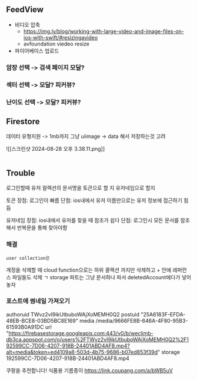 ## FeedView
- 비디오 압축
	- https://img.ly/blog/working-with-large-video-and-image-files-on-ios-with-swift/#resizingavideo
	- avfoundation viedeo resize
- 파이어베이스 업로드


### 암장 선택 -> 검색 페이지 모달?

### 섹터 선택 -> 모달? 피커뷰?

### 난이도 선택 -> 모달? 피커뷰?


## Firestore
데이터 유형지원 -> 1mb까지 그냥 uiimage -> data 해서 저장하는것 고려

![[스크린샷 2024-08-28 오후 3.38.11.png]]



```swift

```


## Trouble
로그인할때 유저 컬렉션의 문서명을 토큰으로 할 지 유저네임으로 할지

토큰 
	장점:  로그인이 빠름
	단점: ios내에서 유저 이름만으로는 유저 정보에 접근하기 힘듬

유저네임
	장점: ios내에서 유저를 찾을 때 참조가 쉽다
	단점: 로그인시 모든 문서를 참조해서 반복문을 통해 찾아야함

### 해결
	user collection은 


계정을 삭제할 때
cloud function으로는 하위 콜렉션 까지만 삭제하고 + 안에 레퍼런스 파일들도 삭제 ㄱ
storage 파트는 그냥 문서하나 파서 deletedAccount에다가 넣어놓자

### 포스트에 썸네일 가져오기

authoruid
TWvz2vI9ikUtbuboWAjXoMEMH0Q2
postuid
"25A6183F-EFDA-48EB-BCE8-03BD5BC8E169"
media
/media/9666FE8B-646A-4F80-95B3-61593B0A91DC
url
"https://firebasestorage.googleapis.com:443/v0/b/weclimb-db3ca.appspot.com/o/users%2FTWvz2vI9ikUtbuboWAjXoMEMH0Q2%2F192599CC-7D06-4207-918B-24401ABD4AF8.mp4?alt=media&token=ed4109a8-503d-4b75-9686-b07ed853f39d"
storage
192599CC-7D06-4207-918B-24401ABD4AF8.mp4

쿠팡을 추천합니다!
식품용 기름종이
https://link.coupang.com/a/bWB5uV